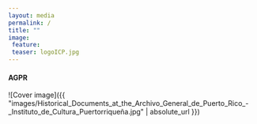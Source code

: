 ```yaml
---
layout: media
permalink: /
title: ""
image:
 feature:
 teaser: logoICP.jpg
---
```

<h4> AGPR </h4>

![Cover image]({{ "images/Historical_Documents_at_the_Archivo_General_de_Puerto_Rico_-_Instituto_de_Cultura_Puertorriqueña.jpg" | absolute_url }})